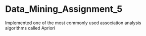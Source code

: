 # Data_Mining_Assignment_5
Implemented one of the most commonly used association analysis algorithms called Apriori
